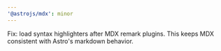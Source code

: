 ```yaml
---
'@astrojs/mdx': minor
---
```


Fix: load syntax highlighters after MDX remark plugins. This keeps MDX consistent with Astro's markdown behavior.
